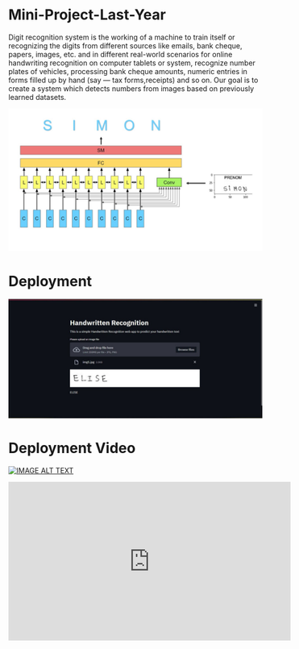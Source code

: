 # Mini-Project-Last-Year

Digit recognition system is the working of a machine to train itself or recognizing
the digits from different sources like emails, bank cheque, papers, images, etc. and in
different real-world scenarios for online handwriting recognition on computer tablets
or system, recognize number plates of vehicles, processing bank cheque amounts,
numeric entries in forms filled up by hand (say — tax forms,receipts) and so on. Our
goal is to create a system which detects numbers from images based on previously
learned datasets.

![Model Architecture](https://github.com/rushidarge/Mini-Project-Last-Year/blob/main/Images/Presentation1.jpg?raw=true)



# Deployment
![Model Architecture](https://github.com/rushidarge/Mini-Project-Last-Year/blob/main/Images/Deployment%20screenshot.jpeg?raw=true)


# Deployment Video
[![IMAGE ALT TEXT](http://img.youtube.com/vi/6Ribl5aAGcg/0.jpg)](http://www.youtube.com/watch?v=6Ribl5aAGcg "Handwriting Recognition AI")


<iframe width="560" height="315" src="https://www.youtube.com/embed/6Ribl5aAGcg" title="YouTube video player" frameborder="0" allow="accelerometer; autoplay; clipboard-write; encrypted-media; gyroscope; picture-in-picture" allowfullscreen></iframe>

